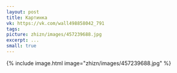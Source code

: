 ```yaml
---
layout: post
title: Картинка
vk: https://vk.com/wall498858042_791
tags: 
picture: zhizn/images/457239688.jpg
excerpt: ...
small: true
---
```

{% include image.html image="zhizn/images/457239688.jpg" %}